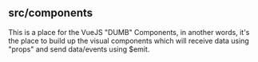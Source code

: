 ## src/components

This is a place for the VueJS "DUMB" Components, in another
words, it's the place to build up the visual components
which will receive data using "props" and send data/events using $emit.
